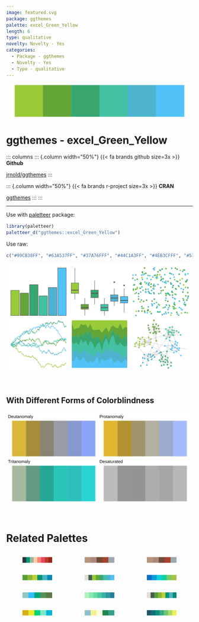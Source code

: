 ```yaml
---
image: featured.svg
package: ggthemes
palette: excel_Green_Yellow
length: 6
type: qualitative
novelty: Novelty - Yes
categories:
  - Package - ggthemes
  - Novelty - Yes
  - Type - qualitative
---
```


![](featured.svg)

# ggthemes - excel_Green_Yellow 

::: columns
::: {.column width="50%"}
{{< fa brands github size=3x >}}
**Github**

[jrnold/ggthemes](https://github.com/jrnold/ggthemes)
:::

::: {.column width="50%"}
{{< fa brands r-project size=3x >}}
**CRAN**

[ggthemes](https://CRAN.R-project.org/package=ggthemes)
:::
:::

<hr> 

Use with [paletteer](https://emilhvitfeldt.github.io/paletteer/) package:

```r
library(paletteer)
paletteer_d("ggthemes::excel_Green_Yellow")
```

Use raw:

```r
c("#99CB38FF", "#63A537FF", "#37A76FFF", "#44C1A3FF", "#4EB3CFFF", "#51C3F9FF")
``` 

![](examples.png) 

  <br>
  
  ## With Different Forms of Colorblindness
  
  ![](colorblind.svg) 

<br>

# Related Palettes

<div class="list" style="display: grid; grid-template-columns: auto auto auto;"> <figure class="figure">
<a href="../../awtools/a_palette/"> <img src="../../awtools/a_palette/featured.svg" style="width: 100%;" class="figure-img"></a>
</figure> <figure class="figure">
<a href="../../ButterflyColors/hamadryas_feronia/"> <img src="../../ButterflyColors/hamadryas_feronia/featured.svg" style="width: 100%;" class="figure-img"></a>
</figure> <figure class="figure">
<a href="../../ButterflyColors/hamadryas_feronia/"> <img src="../../ButterflyColors/hamadryas_feronia/featured.svg" style="width: 100%;" class="figure-img"></a>
</figure> <figure class="figure">
<a href="../../ggthemes/excel_Green/"> <img src="../../ggthemes/excel_Green/featured.svg" style="width: 100%;" class="figure-img"></a>
</figure> <figure class="figure">
<a href="../../Redmonder/qMSOGnYl/"> <img src="../../Redmonder/qMSOGnYl/featured.svg" style="width: 100%;" class="figure-img"></a>
</figure> <figure class="figure">
<a href="../../ggthemes/excel_Blue/"> <img src="../../ggthemes/excel_Blue/featured.svg" style="width: 100%;" class="figure-img"></a>
</figure> <figure class="figure">
<a href="../../fishualize/Parablennius_pilicornis/"> <img src="../../fishualize/Parablennius_pilicornis/featured.svg" style="width: 100%;" class="figure-img"></a>
</figure> <figure class="figure">
<a href="../../rcartocolor/TealGrn/"> <img src="../../rcartocolor/TealGrn/featured.svg" style="width: 100%;" class="figure-img"></a>
</figure> <figure class="figure">
<a href="../../Redmonder/qMSOGn/"> <img src="../../Redmonder/qMSOGn/featured.svg" style="width: 100%;" class="figure-img"></a>
</figure> <figure class="figure">
<a href="../../fishualize/Scarus_ghobban/"> <img src="../../fishualize/Scarus_ghobban/featured.svg" style="width: 100%;" class="figure-img"></a>
</figure> <figure class="figure">
<a href="../../nationalparkcolors/Voyageurs/"> <img src="../../nationalparkcolors/Voyageurs/featured.svg" style="width: 100%;" class="figure-img"></a>
</figure> <figure class="figure">
<a href="../../rcartocolor/ag_GrnYl/"> <img src="../../rcartocolor/ag_GrnYl/featured.svg" style="width: 100%;" class="figure-img"></a>
</figure> 
</div>
